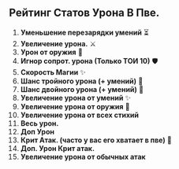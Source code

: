 ## Рейтинг Статов Урона В Пве. 

1. **Уменьшение перезарядки умений** ⏳
2. **Увеличение урона.** ⚔️
3. **Урон от оружия** 🔫
4. **Игнор сопрот. урона (Только ТОИ 10)** 🛡️
5. **Скорость Магии** ✨
6. **Шанс тройного урона (+ умений)** 🎲
7. **Шанс двойного урона (+ умений)** 🎲
8. **Увеличение урона от умений** ✨
9. **Увеличение урона от оружия** 🔫
10. **Увеличение урона от всех стихий** 
11. **Весь урон.** 
12. **Доп Урон** 
13. **Крит Атак. (часто у вас его хватает в пве)** 🎯
14. **Доп. Урон Крит атак.** 
15. **Увеличение урона от обычных атак** 